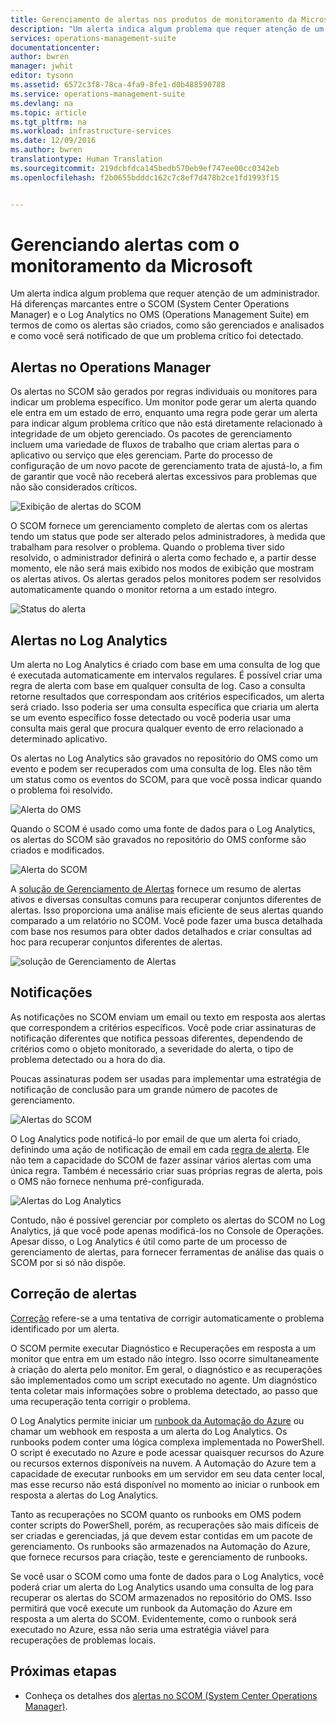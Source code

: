 ```yaml
---
title: Gerenciamento de alertas nos produtos de monitoramento da Microsoft | Microsoft Docs
description: "Um alerta indica algum problema que requer atenção de um administrador.  Este artigo descreve as diferenças na forma como os alertas são criados e gerenciados no SCOM (System Center Operations Manager) e no Log Analytics, além de fornecer as melhores práticas ao aproveitar os dois produtos para uma estratégia de gerenciamento de alertas híbridos."
services: operations-management-suite
documentationcenter: 
author: bwren
manager: jwhit
editor: tysonn
ms.assetid: 6572c3f8-78ca-4fa9-8fe1-d0b488590788
ms.service: operations-management-suite
ms.devlang: na
ms.topic: article
ms.tgt_pltfrm: na
ms.workload: infrastructure-services
ms.date: 12/09/2016
ms.author: bwren
translationtype: Human Translation
ms.sourcegitcommit: 219dcbfdca145bedb570eb9ef747ee00cc0342eb
ms.openlocfilehash: f2b0655bdddc162c7c8ef7d478b2ce1fd1993f15


---
```

# <a name="managing-alerts-with-microsoft-monitoring"></a>Gerenciando alertas com o monitoramento da Microsoft
Um alerta indica algum problema que requer atenção de um administrador.  Há diferenças marcantes entre o SCOM (System Center Operations Manager) e o Log Analytics no OMS (Operations Management Suite) em termos de como os alertas são criados, como são gerenciados e analisados e como você será notificado de que um problema crítico foi detectado.

## <a name="alerts-in-operations-manager"></a>Alertas no Operations Manager
Os alertas no SCOM são gerados por regras individuais ou monitores para indicar um problema específico.  Um monitor pode gerar um alerta quando ele entra em um estado de erro, enquanto uma regra pode gerar um alerta para indicar algum problema crítico que não está diretamente relacionado à integridade de um objeto gerenciado.  Os pacotes de gerenciamento incluem uma variedade de fluxos de trabalho que criam alertas para o aplicativo ou serviço que eles gerenciam.  Parte do processo de configuração de um novo pacote de gerenciamento trata de ajustá-lo, a fim de garantir que você não receberá alertas excessivos para problemas que não são considerados críticos.

![Exibição de alertas do SCOM](media/operations-management-suite-monitoring-alerts/scom-alert-view.png)

O SCOM fornece um gerenciamento completo de alertas com os alertas tendo um status que pode ser alterado pelos administradores, à medida que trabalham para resolver o problema.  Quando o problema tiver sido resolvido, o administrador definirá o alerta como fechado e, a partir desse momento, ele não será mais exibido nos modos de exibição que mostram os alertas ativos.  Os alertas gerados pelos monitores podem ser resolvidos automaticamente quando o monitor retorna a um estado íntegro.

![Status do alerta](media/operations-management-suite-monitoring-alerts/scom-alert-status.png)

## <a name="alerts-in-log-analytics"></a>Alertas no Log Analytics
Um alerta no Log Analytics é criado com base em uma consulta de log que é executada automaticamente em intervalos regulares.  É possível criar uma regra de alerta com base em qualquer consulta de log.  Caso a consulta retorne resultados que correspondam aos critérios especificados, um alerta será criado.  Isso poderia ser uma consulta específica que criaria um alerta se um evento específico fosse detectado ou você poderia usar uma consulta mais geral que procura qualquer evento de erro relacionado a determinado aplicativo.

Os alertas no Log Analytics são gravados no repositório do OMS como um evento e podem ser recuperados com uma consulta de log.  Eles não têm um status como os eventos do SCOM, para que você possa indicar quando o problema foi resolvido.

![Alerta do OMS](media/operations-management-suite-monitoring-alerts/oms-alert.png)

Quando o SCOM é usado como uma fonte de dados para o Log Analytics, os alertas do SCOM são gravados no repositório do OMS conforme são criados e modificados.  

![Alerta do SCOM](media/operations-management-suite-monitoring-alerts/scom-alert.png)

A [solução de Gerenciamento de Alertas](http://technet.microsoft.com/library/mt484092.aspx) fornece um resumo de alertas ativos e diversas consultas comuns para recuperar conjuntos diferentes de alertas.  Isso proporciona uma análise mais eficiente de seus alertas quando comparado a um relatório no SCOM.  Você pode fazer uma busca detalhada com base nos resumos para obter dados detalhados e criar consultas ad hoc para recuperar conjuntos diferentes de alertas.

![solução de Gerenciamento de Alertas](media/operations-management-suite-monitoring-alerts/alert-management.png)

## <a name="notifications"></a>Notificações
As notificações no SCOM enviam um email ou texto em resposta aos alertas que correspondem a critérios específicos.  Você pode criar assinaturas de notificação diferentes que notifica pessoas diferentes, dependendo de critérios como o objeto monitorado, a severidade do alerta, o tipo de problema detectado ou a hora do dia.

Poucas assinaturas podem ser usadas para implementar uma estratégia de notificação de conclusão para um grande número de pacotes de gerenciamento.

![Alertas do SCOM](media/operations-management-suite-monitoring-alerts/alerts-overview-scom.png)

O Log Analytics pode notificá-lo por email de que um alerta foi criado, definindo uma ação de notificação de email em cada [regra de alerta](http://technet.microsoft.com/library/mt614775.aspx).  Ele não tem a capacidade do SCOM de fazer assinar vários alertas com uma única regra.  Também é necessário criar suas próprias regras de alerta, pois o OMS não fornece nenhuma pré-configurada.

![Alertas do Log Analytics](media/operations-management-suite-monitoring-alerts/alerts-overview-oms.png)

Contudo, não é possível gerenciar por completo os alertas do SCOM no Log Analytics, já que você pode apenas modificá-los no Console de Operações.  Apesar disso, o Log Analytics é útil como parte de um processo de gerenciamento de alertas, para fornecer ferramentas de análise das quais o SCOM por si só não dispõe.

## <a name="alert-remediation"></a>Correção de alertas
[Correção](http://technet.microsoft.com/library/mt614775.aspx) refere-se a uma tentativa de corrigir automaticamente o problema identificado por um alerta.

O SCOM permite executar Diagnóstico e Recuperações em resposta a um monitor que entra em um estado não íntegro.  Isso ocorre simultaneamente à criação do alerta pelo monitor.  Em geral, o diagnóstico e as recuperações são implementados como um script executado no agente.  Um diagnóstico tenta coletar mais informações sobre o problema detectado, ao passo que uma recuperação tenta corrigir o problema.

O Log Analytics permite iniciar um [runbook da Automação do Azure](https://azure.microsoft.com/documentation/services/automation/) ou chamar um webhook em resposta a um alerta do Log Analytics.  Os runbooks podem conter uma lógica complexa implementada no PowerShell.  O script é executado no Azure e pode acessar quaisquer recursos do Azure ou recursos externos disponíveis na nuvem.  A Automação do Azure tem a capacidade de executar runbooks em um servidor em seu data center local, mas esse recurso não está disponível no momento ao iniciar o runbook em resposta a alertas do Log Analytics.

Tanto as recuperações no SCOM quanto os runbooks em OMS podem conter scripts do PowerShell, porém, as recuperações são mais difíceis de ser criadas e gerenciadas, já que devem estar contidas em um pacote de gerenciamento.  Os runbooks são armazenados na Automação do Azure, que fornece recursos para criação, teste e gerenciamento de runbooks.

Se você usar o SCOM como uma fonte de dados para o Log Analytics, você poderá criar um alerta do Log Analytics usando uma consulta de log para recuperar os alertas do SCOM armazenados no repositório do OMS.  Isso permitirá que você execute um runbook da Automação do Azure em resposta a um alerta do SCOM.  Evidentemente, como o runbook será executado no Azure, essa não seria uma estratégia viável para recuperações de problemas locais.

## <a name="next-steps"></a>Próximas etapas
* Conheça os detalhes dos [alertas no SCOM (System Center Operations Manager)](https://technet.microsoft.com/library/hh212913.aspx).




<!--HONumber=Nov16_HO3-->


